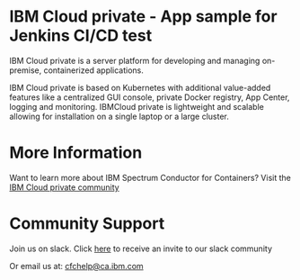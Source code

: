 # IBM Cloud private - App sample for Jenkins CI/CD test

IBM Cloud private is a server platform for developing and managing on-premise, containerized applications. 

IBM Cloud private is based on Kubernetes with additional value-added features like a centralized GUI console, private Docker registry, App Center, logging and monitoring. IBMCloud private is lightweight and scalable allowing for installation on a single laptop or a large cluster.

# More Information
Want to learn more about IBM Spectrum Conductor for Containers?
Visit the [IBM Cloud private community](https://www.ibm.com/developerworks/community/wikis/home?lang=en#!/wiki/W1559b1be149d_43b0_881e_9783f38faaff)

# Community Support
Join us on slack. Click [here](http://ibm.biz/BdsHmN) to receive an invite to our slack community

Or email us at: cfchelp@ca.ibm.com
